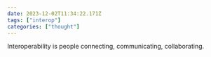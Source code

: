 ```yaml
---
date: 2023-12-02T11:34:22.171Z
tags: ["interop"]
categories: ["thought"]
---
```

Interoperability is people connecting, communicating, collaborating.
